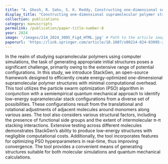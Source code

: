 ```yaml
---
title: "A. Ghosh, R. Sahu, S. K. Reddy, Constructing one-dimensional supramolecular polymer structures using particle swarm optimization technique. <i>Theoretical Chemistry Accounts</i> 143 (2024)."
display_title: "Constructing one-dimensional supramolecular polymer structures using particle swarm optimization technique"
collection: publications
category: manuscripts
permalink: /publication/paper-title-number-8
year: 2024
image: '/images/214_2024_3095_Fig4_HTML.jpg' # Path to the article image
paperurl: 'https://link.springer.com/article/10.1007/s00214-024-03095-z'
---
```


In the realm of studying supramolecular polymers using computer simulations, the task of generating appropriate initial structures poses a significant challenge, primarily owing to the extensive range of potential configurations. In this study, we introduce StackGen, an open-source framework designed to efficiently create energy-optimized one-dimensional supramolecular polymer structures with minimal computational overhead. This tool utilizes the particle swarm optimization (PSO) algorithm in conjunction with a semiempirical quantum mechanical approach to identify low-energy supramolecular stack configurations from a diverse set of possibilities. These configurations result from the translational and rotational adjustments of adjacent molecules around monomers along various axes. The tool also considers various structural factors, including the presence of functional side groups and the extent of intermolecular &pi;-&pi; stacking interactions. Extensive testing across different molecules demonstrates StackGen’s ability to produce low-energy structures with negligible computational costs. Additionally, the tool incorporates features for optimizing PSO hyperparameters in real-time, thus improving convergence. The tool provides a convenient means of generating structures suitable for both molecular simulations and quantum mechanical calculations.
